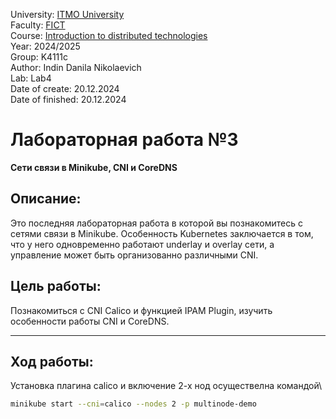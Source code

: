 University: [ITMO University](https://itmo.ru/ru/)\
Faculty: [FICT](https://fict.itmo.ru)\
Course: [Introduction to distributed technologies](https://github.com/itmo-ict-faculty/introduction-to-distributed-technologies)\
Year: 2024/2025\
Group: K4111с\
Author: Indin Danila Nikolaevich\
Lab: Lab4\
Date of create: 20.12.2024\
Date of finished: 20.12.2024


# Лабораторная работа №3
**Сети связи в Minikube, CNI и CoreDNS**

## Описание:
Это последняя лабораторная работа в которой вы познакомитесь с сетями связи в Minikube. Особенность Kubernetes заключается в том, что у него одновременно работают underlay и overlay сети, а управление может быть организованно различными CNI.

## Цель работы:
Познакомиться с CNI Calico и функцией IPAM Plugin, изучить особенности работы CNI и CoreDNS.

---

## Ход работы:
Установка плагина calico и включение 2-х нод осуществелна командой\
```bash
minikube start --cni=calico --nodes 2 -p multinode-demo
``` 
